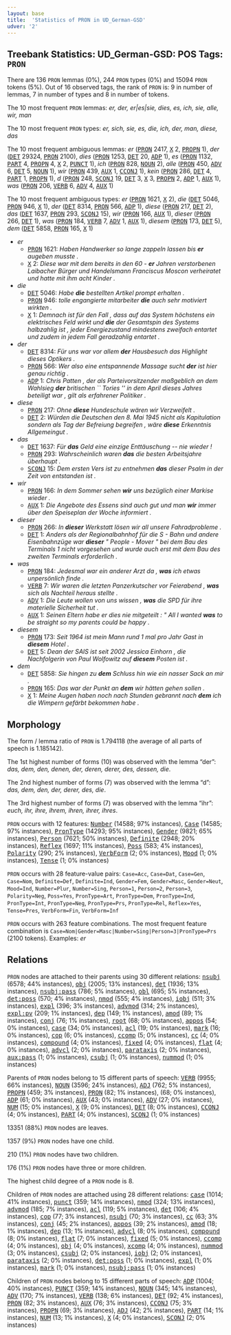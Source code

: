 ```yaml
---
layout: base
title:  'Statistics of PRON in UD_German-GSD'
udver: '2'
---
```


## Treebank Statistics: UD_German-GSD: POS Tags: `PRON`

There are 136 `PRON` lemmas (0%), 244 `PRON` types (0%) and 15094 `PRON` tokens (5%).
Out of 16 observed tags, the rank of `PRON` is: 9 in number of lemmas, 7 in number of types and 8 in number of tokens.

The 10 most frequent `PRON` lemmas: <em>er, der, er|es|sie, dies, es, ich, sie, alle, wir, man</em>

The 10 most frequent `PRON` types:  <em>er, sich, sie, es, die, ich, der, man, diese, das</em>

The 10 most frequent ambiguous lemmas: <em>er</em> (<tt><a href="de_gsd-pos-PRON.html">PRON</a></tt> 2417, <tt><a href="de_gsd-pos-X.html">X</a></tt> 2, <tt><a href="de_gsd-pos-PROPN.html">PROPN</a></tt> 1), <em>der</em> (<tt><a href="de_gsd-pos-DET.html">DET</a></tt> 29324, <tt><a href="de_gsd-pos-PRON.html">PRON</a></tt> 2100), <em>dies</em> (<tt><a href="de_gsd-pos-PRON.html">PRON</a></tt> 1253, <tt><a href="de_gsd-pos-DET.html">DET</a></tt> 20, <tt><a href="de_gsd-pos-ADP.html">ADP</a></tt> 1), <em>es</em> (<tt><a href="de_gsd-pos-PRON.html">PRON</a></tt> 1132, <tt><a href="de_gsd-pos-PART.html">PART</a></tt> 4, <tt><a href="de_gsd-pos-PROPN.html">PROPN</a></tt> 4, <tt><a href="de_gsd-pos-X.html">X</a></tt> 2, <tt><a href="de_gsd-pos-PUNCT.html">PUNCT</a></tt> 1), <em>ich</em> (<tt><a href="de_gsd-pos-PRON.html">PRON</a></tt> 828, <tt><a href="de_gsd-pos-NOUN.html">NOUN</a></tt> 2), <em>alle</em> (<tt><a href="de_gsd-pos-PRON.html">PRON</a></tt> 450, <tt><a href="de_gsd-pos-ADV.html">ADV</a></tt> 6, <tt><a href="de_gsd-pos-DET.html">DET</a></tt> 5, <tt><a href="de_gsd-pos-NOUN.html">NOUN</a></tt> 1), <em>wir</em> (<tt><a href="de_gsd-pos-PRON.html">PRON</a></tt> 439, <tt><a href="de_gsd-pos-AUX.html">AUX</a></tt> 1, <tt><a href="de_gsd-pos-CCONJ.html">CCONJ</a></tt> 1), <em>kein</em> (<tt><a href="de_gsd-pos-PRON.html">PRON</a></tt> 286, <tt><a href="de_gsd-pos-DET.html">DET</a></tt> 4, <tt><a href="de_gsd-pos-PART.html">PART</a></tt> 1, <tt><a href="de_gsd-pos-PROPN.html">PROPN</a></tt> 1), <em>d</em> (<tt><a href="de_gsd-pos-PRON.html">PRON</a></tt> 248, <tt><a href="de_gsd-pos-SCONJ.html">SCONJ</a></tt> 19, <tt><a href="de_gsd-pos-DET.html">DET</a></tt> 3, <tt><a href="de_gsd-pos-X.html">X</a></tt> 3, <tt><a href="de_gsd-pos-PROPN.html">PROPN</a></tt> 2, <tt><a href="de_gsd-pos-ADP.html">ADP</a></tt> 1, <tt><a href="de_gsd-pos-AUX.html">AUX</a></tt> 1), <em>was</em> (<tt><a href="de_gsd-pos-PRON.html">PRON</a></tt> 206, <tt><a href="de_gsd-pos-VERB.html">VERB</a></tt> 6, <tt><a href="de_gsd-pos-ADV.html">ADV</a></tt> 4, <tt><a href="de_gsd-pos-AUX.html">AUX</a></tt> 1)

The 10 most frequent ambiguous types:  <em>er</em> (<tt><a href="de_gsd-pos-PRON.html">PRON</a></tt> 1621, <tt><a href="de_gsd-pos-X.html">X</a></tt> 2), <em>die</em> (<tt><a href="de_gsd-pos-DET.html">DET</a></tt> 5046, <tt><a href="de_gsd-pos-PRON.html">PRON</a></tt> 946, <tt><a href="de_gsd-pos-X.html">X</a></tt> 1), <em>der</em> (<tt><a href="de_gsd-pos-DET.html">DET</a></tt> 8314, <tt><a href="de_gsd-pos-PRON.html">PRON</a></tt> 566, <tt><a href="de_gsd-pos-ADP.html">ADP</a></tt> 1), <em>diese</em> (<tt><a href="de_gsd-pos-PRON.html">PRON</a></tt> 217, <tt><a href="de_gsd-pos-DET.html">DET</a></tt> 2), <em>das</em> (<tt><a href="de_gsd-pos-DET.html">DET</a></tt> 1637, <tt><a href="de_gsd-pos-PRON.html">PRON</a></tt> 293, <tt><a href="de_gsd-pos-SCONJ.html">SCONJ</a></tt> 15), <em>wir</em> (<tt><a href="de_gsd-pos-PRON.html">PRON</a></tt> 166, <tt><a href="de_gsd-pos-AUX.html">AUX</a></tt> 1), <em>dieser</em> (<tt><a href="de_gsd-pos-PRON.html">PRON</a></tt> 266, <tt><a href="de_gsd-pos-DET.html">DET</a></tt> 1), <em>was</em> (<tt><a href="de_gsd-pos-PRON.html">PRON</a></tt> 184, <tt><a href="de_gsd-pos-VERB.html">VERB</a></tt> 7, <tt><a href="de_gsd-pos-ADV.html">ADV</a></tt> 1, <tt><a href="de_gsd-pos-AUX.html">AUX</a></tt> 1), <em>diesem</em> (<tt><a href="de_gsd-pos-PRON.html">PRON</a></tt> 173, <tt><a href="de_gsd-pos-DET.html">DET</a></tt> 5), <em>dem</em> (<tt><a href="de_gsd-pos-DET.html">DET</a></tt> 5858, <tt><a href="de_gsd-pos-PRON.html">PRON</a></tt> 165, <tt><a href="de_gsd-pos-X.html">X</a></tt> 1)


* <em>er</em>
  * <tt><a href="de_gsd-pos-PRON.html">PRON</a></tt> 1621: <em>Haben Handwerker so lange zappeln lassen bis <b>er</b> augeben musste .</em>
  * <tt><a href="de_gsd-pos-X.html">X</a></tt> 2: <em>Diese war mit dem bereits in den 60 - <b>er</b> Jahren verstorbenen Laibacher Bürger und Handelsmann Franciscus Moscon verheiratet und hatte mit ihm acht Kinder .</em>
* <em>die</em>
  * <tt><a href="de_gsd-pos-DET.html">DET</a></tt> 5046: <em>Habe <b>die</b> bestellten Artikel prompt erhalten .</em>
  * <tt><a href="de_gsd-pos-PRON.html">PRON</a></tt> 946: <em>tolle engangierte mitarbeiter <b>die</b> auch sehr motiviert wirkten .</em>
  * <tt><a href="de_gsd-pos-X.html">X</a></tt> 1: <em>Demnach ist für den Fall , dass auf das System höchstens ein elektrisches Feld wirkt und <b>die</b> der Gesamtspin des Systems halbzahlig ist , jeder Energiezustand mindestens zweifach entartet und zudem in jedem Fall geradzahlig entartet .</em>
* <em>der</em>
  * <tt><a href="de_gsd-pos-DET.html">DET</a></tt> 8314: <em>Für uns war vor allem <b>der</b> Hausbesuch das Highlight dieses Optikers .</em>
  * <tt><a href="de_gsd-pos-PRON.html">PRON</a></tt> 566: <em>Wer also eine entspannende Massage sucht <b>der</b> ist hier genau richtig .</em>
  * <tt><a href="de_gsd-pos-ADP.html">ADP</a></tt> 1: <em>Chris Patten , der als Parteivorsitzender maßgeblich an dem Wahlsieg <b>der</b> britischen `` Tories '' in dem April dieses Jahres beteiligt war , gilt als erfahrener Politiker .</em>
* <em>diese</em>
  * <tt><a href="de_gsd-pos-PRON.html">PRON</a></tt> 217: <em>Ohne <b>diese</b> Hundeschule wären wir Verzweifelt .</em>
  * <tt><a href="de_gsd-pos-DET.html">DET</a></tt> 2: <em>Würden die Deutschen den 8. Mai 1945 nicht als Kapitulation sondern als Tag der Befreiung begreifen , wäre <b>diese</b> Erkenntnis Allgemeingut .</em>
* <em>das</em>
  * <tt><a href="de_gsd-pos-DET.html">DET</a></tt> 1637: <em>Für <b>das</b> Geld eine einzige Enttäuschung -- nie wieder !</em>
  * <tt><a href="de_gsd-pos-PRON.html">PRON</a></tt> 293: <em>Wahrscheinlich waren <b>das</b> die besten Arbeitsjahre überhaupt .</em>
  * <tt><a href="de_gsd-pos-SCONJ.html">SCONJ</a></tt> 15: <em>Dem ersten Vers ist zu entnehmen <b>das</b> dieser Psalm in der Zeit von entstanden ist .</em>
* <em>wir</em>
  * <tt><a href="de_gsd-pos-PRON.html">PRON</a></tt> 166: <em>In dem Sommer sehen <b>wir</b> uns bezüglich einer Markise wieder .</em>
  * <tt><a href="de_gsd-pos-AUX.html">AUX</a></tt> 1: <em>Die Angebote des Essens sind auch gut und man <b>wir</b> immer über den Speiseplan der Woche informiert .</em>
* <em>dieser</em>
  * <tt><a href="de_gsd-pos-PRON.html">PRON</a></tt> 266: <em>In <b>dieser</b> Werkstatt lösen wir all unsere Fahradprobleme .</em>
  * <tt><a href="de_gsd-pos-DET.html">DET</a></tt> 1: <em>Anders als der Regionalbahnhof für die S - Bahn und andere Eisenbahnzüge war <b>dieser</b> " People - Mover " bei dem Bau des Terminals 1 nicht vorgesehen und wurde auch erst mit dem Bau des zweiten Terminals erforderlich .</em>
* <em>was</em>
  * <tt><a href="de_gsd-pos-PRON.html">PRON</a></tt> 184: <em>Jedesmal war ein anderer Arzt da , <b>was</b> ich etwas unpersönlich finde .</em>
  * <tt><a href="de_gsd-pos-VERB.html">VERB</a></tt> 7: <em>Wir waren die letzten Panzerkutscher vor Feierabend , <b>was</b> sich als Nachteil heraus stellte .</em>
  * <tt><a href="de_gsd-pos-ADV.html">ADV</a></tt> 1: <em>Die Leute wollen von uns wissen , <b>was</b> die SPD für ihre materielle Sicherheit tut .</em>
  * <tt><a href="de_gsd-pos-AUX.html">AUX</a></tt> 1: <em>Seinen Eltern habe er dies nie mitgeteilt : " All I wanted <b>was</b> to be straight so my parents could be happy .</em>
* <em>diesem</em>
  * <tt><a href="de_gsd-pos-PRON.html">PRON</a></tt> 173: <em>Seit 1964 ist mein Mann rund 1 mal pro Jahr Gast in <b>diesem</b> Hotel .</em>
  * <tt><a href="de_gsd-pos-DET.html">DET</a></tt> 5: <em>Dean der SAIS ist seit 2002 Jessica Einhorn , die Nachfolgerin von Paul Wolfowitz auf <b>diesem</b> Posten ist .</em>
* <em>dem</em>
  * <tt><a href="de_gsd-pos-DET.html">DET</a></tt> 5858: <em>Sie hingen zu <b>dem</b> Schluss hin wie ein nasser Sack an mir .</em>
  * <tt><a href="de_gsd-pos-PRON.html">PRON</a></tt> 165: <em>Das war der Punkt an <b>dem</b> wir hätten gehen sollen .</em>
  * <tt><a href="de_gsd-pos-X.html">X</a></tt> 1: <em>Meine Augen haben noch nach Stunden gebrannt nach <b>dem</b> ich die Wimpern gefärbt bekommen habe .</em>

## Morphology

The form / lemma ratio of `PRON` is 1.794118 (the average of all parts of speech is 1.185142).

The 1st highest number of forms (10) was observed with the lemma “der”: <em>das, dem, den, denen, der, deren, derer, des, dessen, die</em>.

The 2nd highest number of forms (7) was observed with the lemma “d”: <em>das, dem, den, der, derer, des, die</em>.

The 3rd highest number of forms (7) was observed with the lemma “ihr”: <em>euch, ihr, ihre, ihrem, ihren, ihrer, ihres</em>.

`PRON` occurs with 12 features: <tt><a href="de_gsd-feat-Number.html">Number</a></tt> (14588; 97% instances), <tt><a href="de_gsd-feat-Case.html">Case</a></tt> (14585; 97% instances), <tt><a href="de_gsd-feat-PronType.html">PronType</a></tt> (14293; 95% instances), <tt><a href="de_gsd-feat-Gender.html">Gender</a></tt> (9821; 65% instances), <tt><a href="de_gsd-feat-Person.html">Person</a></tt> (7621; 50% instances), <tt><a href="de_gsd-feat-Definite.html">Definite</a></tt> (2948; 20% instances), <tt><a href="de_gsd-feat-Reflex.html">Reflex</a></tt> (1697; 11% instances), <tt><a href="de_gsd-feat-Poss.html">Poss</a></tt> (583; 4% instances), <tt><a href="de_gsd-feat-Polarity.html">Polarity</a></tt> (290; 2% instances), <tt><a href="de_gsd-feat-VerbForm.html">VerbForm</a></tt> (2; 0% instances), <tt><a href="de_gsd-feat-Mood.html">Mood</a></tt> (1; 0% instances), <tt><a href="de_gsd-feat-Tense.html">Tense</a></tt> (1; 0% instances)

`PRON` occurs with 28 feature-value pairs: `Case=Acc`, `Case=Dat`, `Case=Gen`, `Case=Nom`, `Definite=Def`, `Definite=Ind`, `Gender=Fem`, `Gender=Masc`, `Gender=Neut`, `Mood=Ind`, `Number=Plur`, `Number=Sing`, `Person=1`, `Person=2`, `Person=3`, `Polarity=Neg`, `Poss=Yes`, `PronType=Art`, `PronType=Dem`, `PronType=Ind`, `PronType=Int`, `PronType=Neg`, `PronType=Prs`, `PronType=Rel`, `Reflex=Yes`, `Tense=Pres`, `VerbForm=Fin`, `VerbForm=Inf`

`PRON` occurs with 263 feature combinations.
The most frequent feature combination is `Case=Nom|Gender=Masc|Number=Sing|Person=3|PronType=Prs` (2100 tokens).
Examples: <em>er</em>


## Relations

`PRON` nodes are attached to their parents using 30 different relations: <tt><a href="de_gsd-dep-nsubj.html">nsubj</a></tt> (6578; 44% instances), <tt><a href="de_gsd-dep-obj.html">obj</a></tt> (2005; 13% instances), <tt><a href="de_gsd-dep-det.html">det</a></tt> (1936; 13% instances), <tt><a href="de_gsd-dep-nsubj-pass.html">nsubj:pass</a></tt> (786; 5% instances), <tt><a href="de_gsd-dep-obl.html">obl</a></tt> (695; 5% instances), <tt><a href="de_gsd-dep-det-poss.html">det:poss</a></tt> (570; 4% instances), <tt><a href="de_gsd-dep-nmod.html">nmod</a></tt> (555; 4% instances), <tt><a href="de_gsd-dep-iobj.html">iobj</a></tt> (511; 3% instances), <tt><a href="de_gsd-dep-expl.html">expl</a></tt> (396; 3% instances), <tt><a href="de_gsd-dep-advmod.html">advmod</a></tt> (314; 2% instances), <tt><a href="de_gsd-dep-expl-pv.html">expl:pv</a></tt> (209; 1% instances), <tt><a href="de_gsd-dep-dep.html">dep</a></tt> (149; 1% instances), <tt><a href="de_gsd-dep-amod.html">amod</a></tt> (89; 1% instances), <tt><a href="de_gsd-dep-conj.html">conj</a></tt> (76; 1% instances), <tt><a href="de_gsd-dep-root.html">root</a></tt> (68; 0% instances), <tt><a href="de_gsd-dep-appos.html">appos</a></tt> (54; 0% instances), <tt><a href="de_gsd-dep-case.html">case</a></tt> (34; 0% instances), <tt><a href="de_gsd-dep-acl.html">acl</a></tt> (19; 0% instances), <tt><a href="de_gsd-dep-mark.html">mark</a></tt> (16; 0% instances), <tt><a href="de_gsd-dep-cop.html">cop</a></tt> (6; 0% instances), <tt><a href="de_gsd-dep-ccomp.html">ccomp</a></tt> (5; 0% instances), <tt><a href="de_gsd-dep-cc.html">cc</a></tt> (4; 0% instances), <tt><a href="de_gsd-dep-compound.html">compound</a></tt> (4; 0% instances), <tt><a href="de_gsd-dep-fixed.html">fixed</a></tt> (4; 0% instances), <tt><a href="de_gsd-dep-flat.html">flat</a></tt> (4; 0% instances), <tt><a href="de_gsd-dep-advcl.html">advcl</a></tt> (2; 0% instances), <tt><a href="de_gsd-dep-parataxis.html">parataxis</a></tt> (2; 0% instances), <tt><a href="de_gsd-dep-aux-pass.html">aux:pass</a></tt> (1; 0% instances), <tt><a href="de_gsd-dep-csubj.html">csubj</a></tt> (1; 0% instances), <tt><a href="de_gsd-dep-nummod.html">nummod</a></tt> (1; 0% instances)

Parents of `PRON` nodes belong to 15 different parts of speech: <tt><a href="de_gsd-pos-VERB.html">VERB</a></tt> (9955; 66% instances), <tt><a href="de_gsd-pos-NOUN.html">NOUN</a></tt> (3596; 24% instances), <tt><a href="de_gsd-pos-ADJ.html">ADJ</a></tt> (762; 5% instances), <tt><a href="de_gsd-pos-PROPN.html">PROPN</a></tt> (459; 3% instances), <tt><a href="de_gsd-pos-PRON.html">PRON</a></tt> (82; 1% instances),  (68; 0% instances), <tt><a href="de_gsd-pos-ADP.html">ADP</a></tt> (61; 0% instances), <tt><a href="de_gsd-pos-AUX.html">AUX</a></tt> (43; 0% instances), <tt><a href="de_gsd-pos-ADV.html">ADV</a></tt> (27; 0% instances), <tt><a href="de_gsd-pos-NUM.html">NUM</a></tt> (15; 0% instances), <tt><a href="de_gsd-pos-X.html">X</a></tt> (9; 0% instances), <tt><a href="de_gsd-pos-DET.html">DET</a></tt> (8; 0% instances), <tt><a href="de_gsd-pos-CCONJ.html">CCONJ</a></tt> (4; 0% instances), <tt><a href="de_gsd-pos-PART.html">PART</a></tt> (4; 0% instances), <tt><a href="de_gsd-pos-SCONJ.html">SCONJ</a></tt> (1; 0% instances)

13351 (88%) `PRON` nodes are leaves.

1357 (9%) `PRON` nodes have one child.

210 (1%) `PRON` nodes have two children.

176 (1%) `PRON` nodes have three or more children.

The highest child degree of a `PRON` node is 8.

Children of `PRON` nodes are attached using 28 different relations: <tt><a href="de_gsd-dep-case.html">case</a></tt> (1014; 41% instances), <tt><a href="de_gsd-dep-punct.html">punct</a></tt> (359; 14% instances), <tt><a href="de_gsd-dep-nmod.html">nmod</a></tt> (324; 13% instances), <tt><a href="de_gsd-dep-advmod.html">advmod</a></tt> (185; 7% instances), <tt><a href="de_gsd-dep-acl.html">acl</a></tt> (119; 5% instances), <tt><a href="de_gsd-dep-det.html">det</a></tt> (106; 4% instances), <tt><a href="de_gsd-dep-cop.html">cop</a></tt> (77; 3% instances), <tt><a href="de_gsd-dep-nsubj.html">nsubj</a></tt> (70; 3% instances), <tt><a href="de_gsd-dep-cc.html">cc</a></tt> (63; 3% instances), <tt><a href="de_gsd-dep-conj.html">conj</a></tt> (45; 2% instances), <tt><a href="de_gsd-dep-appos.html">appos</a></tt> (39; 2% instances), <tt><a href="de_gsd-dep-amod.html">amod</a></tt> (18; 1% instances), <tt><a href="de_gsd-dep-dep.html">dep</a></tt> (13; 1% instances), <tt><a href="de_gsd-dep-advcl.html">advcl</a></tt> (8; 0% instances), <tt><a href="de_gsd-dep-compound.html">compound</a></tt> (8; 0% instances), <tt><a href="de_gsd-dep-flat.html">flat</a></tt> (7; 0% instances), <tt><a href="de_gsd-dep-fixed.html">fixed</a></tt> (5; 0% instances), <tt><a href="de_gsd-dep-ccomp.html">ccomp</a></tt> (4; 0% instances), <tt><a href="de_gsd-dep-obj.html">obj</a></tt> (4; 0% instances), <tt><a href="de_gsd-dep-xcomp.html">xcomp</a></tt> (4; 0% instances), <tt><a href="de_gsd-dep-nummod.html">nummod</a></tt> (3; 0% instances), <tt><a href="de_gsd-dep-csubj.html">csubj</a></tt> (2; 0% instances), <tt><a href="de_gsd-dep-iobj.html">iobj</a></tt> (2; 0% instances), <tt><a href="de_gsd-dep-parataxis.html">parataxis</a></tt> (2; 0% instances), <tt><a href="de_gsd-dep-det-poss.html">det:poss</a></tt> (1; 0% instances), <tt><a href="de_gsd-dep-expl.html">expl</a></tt> (1; 0% instances), <tt><a href="de_gsd-dep-mark.html">mark</a></tt> (1; 0% instances), <tt><a href="de_gsd-dep-nsubj-pass.html">nsubj:pass</a></tt> (1; 0% instances)

Children of `PRON` nodes belong to 15 different parts of speech: <tt><a href="de_gsd-pos-ADP.html">ADP</a></tt> (1004; 40% instances), <tt><a href="de_gsd-pos-PUNCT.html">PUNCT</a></tt> (359; 14% instances), <tt><a href="de_gsd-pos-NOUN.html">NOUN</a></tt> (345; 14% instances), <tt><a href="de_gsd-pos-ADV.html">ADV</a></tt> (170; 7% instances), <tt><a href="de_gsd-pos-VERB.html">VERB</a></tt> (138; 6% instances), <tt><a href="de_gsd-pos-DET.html">DET</a></tt> (92; 4% instances), <tt><a href="de_gsd-pos-PRON.html">PRON</a></tt> (82; 3% instances), <tt><a href="de_gsd-pos-AUX.html">AUX</a></tt> (76; 3% instances), <tt><a href="de_gsd-pos-CCONJ.html">CCONJ</a></tt> (75; 3% instances), <tt><a href="de_gsd-pos-PROPN.html">PROPN</a></tt> (69; 3% instances), <tt><a href="de_gsd-pos-ADJ.html">ADJ</a></tt> (42; 2% instances), <tt><a href="de_gsd-pos-PART.html">PART</a></tt> (14; 1% instances), <tt><a href="de_gsd-pos-NUM.html">NUM</a></tt> (13; 1% instances), <tt><a href="de_gsd-pos-X.html">X</a></tt> (4; 0% instances), <tt><a href="de_gsd-pos-SCONJ.html">SCONJ</a></tt> (2; 0% instances)

